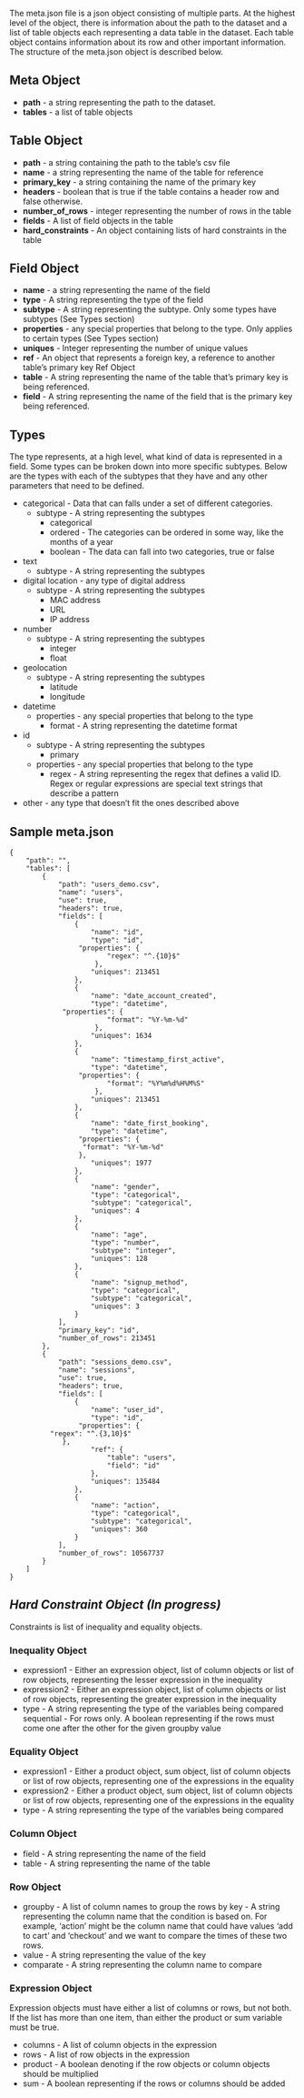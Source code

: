 The meta.json file is a json object consisting of multiple parts. At the highest level of the object, there is information about the path to the dataset and a list of table objects each representing a data table in the dataset. Each table object contains information about its row and other important information. The structure of the meta.json object is described below.

## Meta Object
- **path** - a string representing the path to the dataset.
- **tables** - a list of table objects

## Table Object
- **path** - a string containing the path to the table’s csv file
- **name** - a string representing the name of the table for reference
- **primary_key** - a string containing the name of the primary key
- **headers** - boolean that is true if the table contains a header row and false otherwise. 
- **number_of_rows** - integer representing the number of rows in the table
- **fields** - A list of field objects in the table
- **hard_constraints** - An object containing lists of hard constraints in the table

## Field Object
- **name** - a string representing the name of the field
- **type** - A string representing the type of the field
- **subtype** - A string representing the subtype. Only some types have subtypes (See Types section)
- **properties** - any special properties that belong to the type. Only applies to certain types (See Types section)
- **uniques** - Integer representing the number of unique values
- **ref** - An object that represents a foreign key, a reference to another table’s primary key
Ref Object
- **table** - A string representing the name of the table that’s primary key is being referenced.
- **field** - A string representing the name of the field that is the primary key being referenced.

## Types
The type represents, at a high level, what kind of data is represented in a field. Some types can be broken down into more specific subtypes. Below are the types with each of the subtypes that they have and any other parameters that need to be defined.

- categorical - Data that can falls under a set of different categories. 
	- subtype - A string representing the subtypes
		- categorical
		- ordered - The categories can be ordered in some way, like the months of a year
		- boolean - The data can fall into two categories, true or false
- text
	- subtype - A string representing the subtypes
- digital location - any type of digital address
	- subtype - A string representing the subtypes
		- MAC address
		- URL
		- IP address
- number
	- subtype - A string representing the subtypes
		- integer
		- float
- geolocation
	- subtype  - A string representing the subtypes
		- latitude
		- longitude
- datetime
	- properties - any special properties that belong to the type
		- format - A string representing the datetime format
- id
	- subtype - A string representing the subtypes
		- primary
	- properties - any special properties that belong to the type
		- regex - A string representing the regex that defines a valid ID. Regex or regular expressions are special text strings that describe a pattern
- other - any type that doesn’t fit the ones described above

## Sample meta.json
```
{
    "path": "",
    "tables": [
        {
            "path": "users_demo.csv",
            "name": "users",
            "use": true,
            "headers": true,
            "fields": [
                {
                    "name": "id",
                    "type": "id",
	             "properties": {
                        "regex": "^.{10}$"
                     },
                    "uniques": 213451
                },
                {
                    "name": "date_account_created",
                    "type": "datetime",
             "properties": {
                        "format": "%Y-%m-%d"
                     },
                    "uniques": 1634
                },
                {
                    "name": "timestamp_first_active",
                    "type": "datetime",
	             "properties": {
                        "format": "%Y%m%d%H%M%S"
                     },
                    "uniques": 213451
                },
                {
                    "name": "date_first_booking",
                    "type": "datetime",
	             "properties": {
		          "format": "%Y-%m-%d"
	             },
                    "uniques": 1977
                },
                {
                    "name": "gender",
                    "type": "categorical",
                    "subtype": "categorical",
                    "uniques": 4
                },
                {
                    "name": "age",
                    "type": "number",
                    "subtype": "integer",
                    "uniques": 128
                },
                {
                    "name": "signup_method",
                    "type": "categorical",
                    "subtype": "categorical",
                    "uniques": 3
                }
            ],
            "primary_key": "id",
            "number_of_rows": 213451
        },
        {
            "path": "sessions_demo.csv",
            "name": "sessions",
            "use": true,
            "headers": true,
            "fields": [
                {
                    "name": "user_id",
                    "type": "id",
	             "properties": {
          "regex": "^.{3,10}$"
             },
                    "ref": {
                        "table": "users",
                        "field": "id"
                    },
                    "uniques": 135484
                },
                {
                    "name": "action",
                    "type": "categorical",
                    "subtype": "categorical",
                    "uniques": 360
                }
            ],
            "number_of_rows": 10567737
        }
    ]
}
```

## *Hard Constraint Object (In progress)*
Constraints is list of inequality and equality objects.

### Inequality Object
- expression1 - Either an expression object, list of column objects or list of row objects, representing the lesser expression in the inequality
- expression2 - Either an expression object, list of column objects or list of row objects, representing the greater expression in the inequality
- type - A string representing the type of the variables being compared
sequential - For rows only. A boolean representing if the rows must come one after the other for the given groupby value

### Equality Object
- expression1 - Either a product object, sum object, list of column objects or list of row objects, representing one of the expressions in the equality
- expression2 - Either a product object, sum object, list of column objects or list of row objects, representing one of the expressions in the equality
- type - A string representing the type of the variables being compared

### Column Object
- field - A string representing the name of the field
- table - A string representing the name of the table

### Row Object
- groupby - A list of column names to group the rows by
key - A string representing the column name that the condition is based on. For example, ‘action’ might be the column name that could have values ‘add to cart’ and ‘checkout’ and we want to compare the times of these two rows.
- value - A string representing the value of the key
- comparate - A string representing the column name to compare

### Expression Object
Expression objects must have either a list of columns or rows, but not both. If the list has more than one item, than either the product or sum variable must be true.

- columns - A list of column objects in the expression
- rows - A list of row objects in the expression
- product - A boolean denoting if the row objects or column objects should be multiplied
- sum - A boolean representing if the rows or columns should be added
